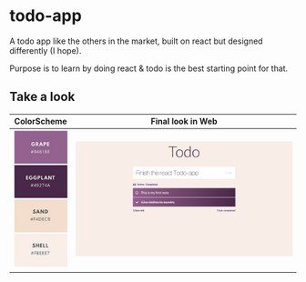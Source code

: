 # todo-app
A todo app like the others in the market, built on react but designed differently (I hope).

Purpose is to learn by doing react & todo is the best starting point for that.

## Take a look

ColorScheme                |  Final look in Web
:-------------------------:|:-------------------------:
<img src="./public/screenshots/color_scheme.png" width="100">  |  ![Screenshot in web](./public/screenshots/web_screen.png)

